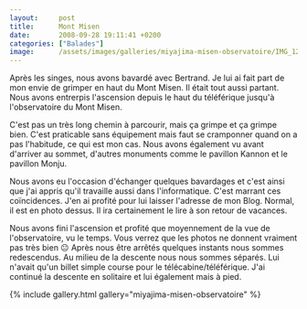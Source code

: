 ```yaml
---
layout:     post
title:      Mont Misen
date:       2008-09-28 19:11:41 +0200
categories: ["Balades"]
image:      /assets/images/galleries/miyajima-misen-observatoire/IMG_1279.JPG
---
```


Après les singes, nous avons bavardé avec Bertrand. Je lui ai fait part de mon envie de grimper en haut du Mont
Misen. Il était tout aussi partant. Nous avons entrerpis l'ascension depuis le haut du téléférique jusqu'à
l'observatoire du Mont Misen.

<!--more-->

C'est pas un très long chemin à parcourir, mais ça grimpe et ça grimpe bien. C'est praticable sans équipement mais
faut se cramponner quand on a pas l'habitude, ce qui est mon cas. Nous avons également vu avant d'arriver au
sommet, d'autres monuments comme le pavillon Kannon et le pavillon Monju.

Nous avons eu l'occasion d'échanger quelques bavardages et c'est ainsi que j'ai appris qu'il travaille aussi dans
l'informatique. C'est marrant ces coïncidences. J'en ai profité pour lui laisser l'adresse de mon Blog. Normal, il
est en photo dessus. Il ira certainement le lire à son retour de vacances.

Nous avons fini l'ascension et profité que moyennement de la vue de l'observatoire, vu le temps. Vous verrez que
les photos ne donnent vraiment pas très bien :neutral_face: Après nous être arrêtés quelques instants nous sommes
redescendus. Au milieu de la descente nous nous sommes séparés. Lui n'avait qu'un billet simple course pour le
télécabine/téléférique. J'ai continué la descente en solitaire et lui également mais à pied.

{% include gallery.html gallery="miyajima-misen-observatoire" %}
